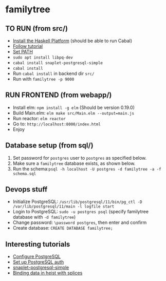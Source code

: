 # familytree

## TO RUN (from src/)

- [Install the Haskell Platform](https://www.haskell.org/platform/) (should be able to run Cabal)
- [Follow tutorial](http://snapframework.com/download)
- [Set PATH](http://snapframework.com/docs/quickstart)
- `sudo apt install libpq-dev`
- `cabal install snaplet-postgresql-simple`
- `cabal install`
- Run `cabal install` in backend dir `src/`
- Run with `familytree -p 9000`

## RUN FRONTEND (from webapp/)

- Install elm: `npm install -g elm` (Should be version 0.19.0)
- Build Main.elm: `elm make src/Main.elm --output=main.js`
- Run reactor: `elm reactor`
- Go to: `http://localhost:8000/index.html`
- Enjoy

## Database setup (from sql/)

1. Set password for `postgres` user to `postgres` as specified below.
2. Make sure a `familytree` database exists, as shown below.
2. Run the schema:`psql -h localhost -U postgres -d familytree -a -f schema.sql`

## Devops stuff

- Initialize PostgreSQL: `/usr/lib/postgresql/11/bin/pg_ctl -D /var/lib/postgresql/11/main -l logfile start`
- Login to PostgreSQL: `sudo -u postgres psql` (specify familytree database with `-d familytree`)
- Change password: `\password postgres`, then enter and confirm
- Create database: `CREATE DATABASE familytree;`

## Interesting tutorials

- [Configure PostgreSQL](http://snapforbeginners.com/chapters/postgres-simple.html)
- [Set up PostgreSQL auth](http://snapforbeginners.com/chapters/auth.html)
- [snaplet-postgresql-simple](http://hackage.haskell.org/package/snaplet-postgresql-simple-1.2.0.0/docs/Snap-Snaplet-PostgresqlSimple.html)
- [Binding data in heist with splices](http://snapframework.com/docs/tutorials/heist#heist-programming)

